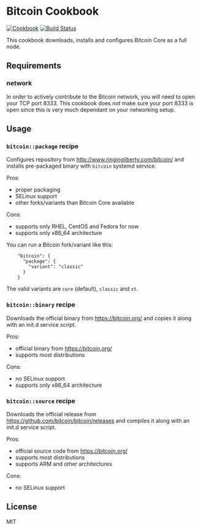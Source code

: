 Bitcoin Cookbook
================
[![Cookbook](https://img.shields.io/cookbook/v/bitcoin.svg)](https://supermarket.getchef.com/cookbooks/bitcoin)
[![Build Status](https://travis-ci.org/infertux/chef-bitcoin.svg?branch=master)](https://travis-ci.org/infertux/chef-bitcoin)

This cookbook downloads, installs and configures Bitcoin Core as a full node.

Requirements
------------

### network
In order to actively contribute to the Bitcoin network, you will need to open your TCP port 8333.
This cookbook does *not* make sure your port 8333 is open since this is very much dependant on your networking setup.

Usage
-----

### `bitcoin::package` recipe

Configures repository from http://www.ringingliberty.com/bitcoin/ and installs pre-packaged binary with `bitcoin` systemd service.

Pros:

  - proper packaging
  - SELinux support
  - other forks/variants than Bitcoin Core available

Cons:

  - supports only RHEL, CentOS and Fedora for now
  - supports only x86_64 architecture

You can run a Bitcoin fork/variant like this:

```
    "bitcoin": {
      "package": {
        "variant": "classic"
      }
    }
```

The valid variants are `core` (default), `classic` and `xt`.

### `bitcoin::binary` recipe

Downloads the official binary from https://bitcoin.org/ and copies it along with an init.d service script.

Pros:

  - official binary from https://bitcoin.org/
  - supports most distributions

Cons:

  - no SELinux support
  - supports only x86_64 architecture

### `bitcoin::source` recipe

Downloads the official release from https://github.com/bitcoin/bitcoin/releases and compiles it along with an init.d service script.

Pros:

  - official source code from https://bitcoin.org/
  - supports most distributions
  - supports ARM and other architectures

Cons:

  - no SELinux support

License
-------
MIT

